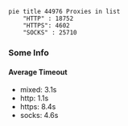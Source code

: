 
```mermaid
pie title 44976 Proxies in list
    "HTTP" : 18752
    "HTTPS": 4602
    "SOCKS" : 25710
```

### Some Info
#### Average Timeout

- mixed: 3.1s
- http: 1.1s
- https: 8.4s
- socks: 4.6s